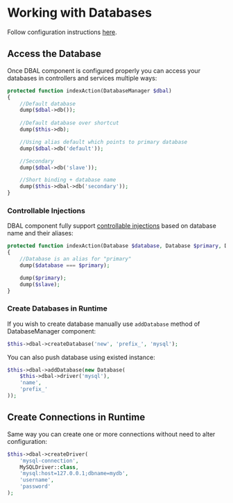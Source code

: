 # Working with Databases
Follow configuration instructions [here](/v1.0.0/databasebase/overview.md).

## Access the Database
Once DBAL component is configured properly you can access your databases in controllers and services multiple ways:

```php
protected function indexAction(DatabaseManager $dbal)
{
    //Default database
    dump($dbal->db());
    
    //Default database over shortcut
    dump($this->db);

    //Using alias default which points to primary database
    dump($dbal->db('default'));

    //Secondary
    dump($dbal->db('slave'));

    //Short binding + database name
    dump($this->dbal->db('secondary'));
}
```

### Controllable Injections
DBAL component fully support [controllable injections](/v1.0.0/frameworkwork/container.md) based on database name and their aliases:

```php
protected function indexAction(Database $database, Database $primary, Database $slave)
{
    //Database is an alias for "primary"
    dump($database === $primary);

    dump($primary);
    dump($slave);
}
```

### Create Databases in Runtime
If you wish to create database manually use `addDatabase` method of DatabaseManager component:

```php
$this->dbal->createDatabase('new', 'prefix_', 'mysql');
```

You can also push database using existed instance:

```php
$this->dbal->addDatabase(new Database(
    $this->dbal->driver('mysql'),
    'name',
    'prefix_'
));
```

## Create Connections in Runtime
Same way you can create one or more connections without need to alter configuration:

```php
$this->dbal->createDriver(
    'mysql-connection',
    MySQLDriver::class,
    'mysql:host=127.0.0.1;dbname=mydb',
    'username',
    'password'
);
```
